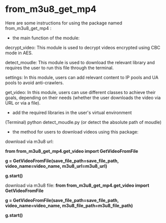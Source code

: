 # from_m3u8_get_mp4

Here are some instructions for using the package named from_m3u8_get_mp4 :

* the main function of the module:

decrypt_video: This module is used to decrypt videos encrypted using CBC mode in AES.

detect_moudle: This module is used to download the relevant library and requires the user to run this file through the terminal.

settings: In this module, users can add relevant content to IP pools and UA pools to avoid anti-crawlers.

get_video: In this module, users can use different classes to achieve their goals, depending on their needs (whether the user downloads the video via URL or via a file).




* add the required libraries in the user's virtual environment

(Terminal) python detect_moudle.py (or detect the absolute path of moudle)




* the method for users to download videos using this package:



download via m3u8 url:

**from from_m3u8_get_mp4.get_video import GetVideoFromFile**

**g = GetVideoFromFile(save_file_path=save_file_path, video_name=video_name, m3u8_url=m3u8_url)**

**g.start()**


download via m3u8 file:
**from from_m3u8_get_mp4.get_video import GetVideoFromFile**

**g = GetVideoFromFile(save_file_path=save_file_path, video_name=video_name, m3u8_file_path=m3u8_file_path)**

**g.start()**
